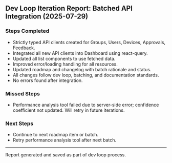 ## Dev Loop Iteration Report: Batched API Integration (2025-07-29)

### Steps Completed
- Strictly typed API clients created for Groups, Users, Devices, Approvals, Feedback.
- Integrated all new API clients into Dashboard using react-query.
- Updated all list components to use fetched data.
- Improved error/loading handling for all resources.
- Updated roadmap and changelog with batch rationale and status.
- All changes follow dev loop, batching, and documentation standards.
- No errors found after integration.

### Missed Steps
- Performance analysis tool failed due to server-side error; confidence coefficient not updated. Will retry in future iterations.

### Next Steps
- Continue to next roadmap item or batch.
- Retry performance analysis tool after next batch.

---
Report generated and saved as part of dev loop process.
